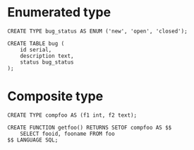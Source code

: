<!-- TITLE: Createtypes -->
<!-- SUBTITLE: A quick summary of Createtypes -->

# Enumerated type


```pgsql
CREATE TYPE bug_status AS ENUM ('new', 'open', 'closed');

CREATE TABLE bug (
    id serial,
    description text,
    status bug_status
);

```

# Composite type


```pgsql
CREATE TYPE compfoo AS (f1 int, f2 text);

CREATE FUNCTION getfoo() RETURNS SETOF compfoo AS $$
    SELECT fooid, fooname FROM foo
$$ LANGUAGE SQL;
```
